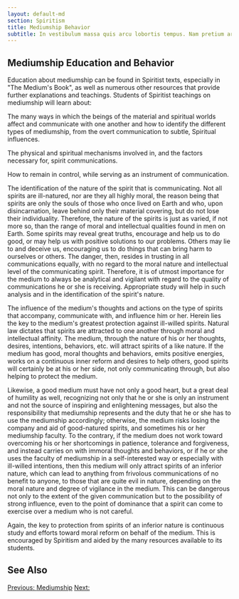 ```yaml
---
layout: default-md
section: Spiritism
title: Mediumship Behavior
subtitle: In vestibulum massa quis arcu lobortis tempus. Nam pretium arcu in odio vulputate luctus.
---
```


## Mediumship Education and Behavior
Education about mediumship can be found in Spiritist texts, especially in "The Medium's Book", as well as numerous other resources that provide further explanations and teachings. Students of Spiritist teachings on mediumship will learn about:

The many ways in which the beings of the material and spiritual worlds affect and communicate with one another and how to identify the different types of mediumship, from the overt communication to subtle, Spiritual influences. 

The physical and spiritual mechanisms involved in, and the factors necessary for, spirit communications.

How to remain in control, while serving as an instrument of communication.

The identification of the nature of the spirit that is communicating.  Not all spirits are ill-natured, nor are they all highly moral, the reason being that spirits are only the souls of those who once lived on Earth and who, upon disincarnation, leave behind only their material covering, but do not lose their individuality.  Therefore, the nature of the spirits is just as varied, if not more so, than the range of moral and intellectual qualities found in men on Earth.  Some spirits may reveal great truths, encourage and help us to do good, or may help us with positive solutions to our problems. Others may lie to and deceive us, encouraging us to do things that can bring harm to ourselves or others.  The danger, then, resides in trusting in all communications equally, with no regard to the moral nature and intellectual level of the communicating spirit. Therefore, it is of utmost importance for the medium to always be analytical and vigilant with regard to the quality of communications he or she is receiving.  Appropriate study will help in such analysis and in the identification of the spirit's nature. 

The influence of the medium's thoughts and actions on the type of spirits that accompany, communicate with, and influence him or her.  Herein lies the key to the medium's greatest protection against ill-willed spirits.  Natural law dictates that spirits are attracted to one another through moral and intellectual affinity.  The medium, through the nature of his or her thoughts, desires, intentions, behaviors, etc. will attract spirits of a like nature.  If the medium has good, moral thoughts and behaviors, emits positive energies, works on a continuous inner reform and desires to help others, good spirits will certainly be at his or her side, not only communicating through, but also helping to protect the medium.

Likewise, a good medium must have not only a good heart, but a great deal of humility as well, recognizing not only that he or she is only an instrument and not the source of inspiring and enlightening messages, but also the responsibility that mediumship represents and the duty that he or she has to use the mediumship accordingly; otherwise, the medium risks losing the company and aid of good-natured spirits, and sometimes his or her mediumship faculty.  To the contrary, if the medium does not work toward overcoming his or her shortcomings in patience, tolerance and forgiveness, and instead carries on with immoral thoughts and behaviors, or if he or she uses the faculty of mediumship in a self-interested way or especially with ill-willed intentions, then this medium will only attract spirits of an inferior nature, which can lead to anything from frivolous communications of no benefit to anyone, to those that are quite evil in nature, depending on the moral nature and degree of vigilance in the medium.  This can be dangerous not only to the extent of the given communication but to the possibility of strong influence, even to the point of dominance that a spirit can come to exercise over a medium who is not careful.  

Again, the key to protection from spirits of an inferior nature is continuous study and efforts toward moral reform on behalf of the medium.  This is encouraged by Spiritism and aided by the many resources available to its students.




## See Also



<a href="" class="button">Previous: </a>
<a href="learn" class="button special">Mediumship</a>
<a href="" class="button">Next: </a>
